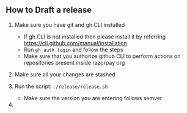 ## How to Draft a release

1. Make sure you have git and gh CLI installed

   - If gh CLI is not installed then please install it by referring https://cli.github.com/manual/installation
   - Run `gh auth login` and follow the steps
   - Make sure that you authorize github CLI to perform actions on repositories present inside razorpay org

1. Make sure all your changes are stashed

1. Run the script: `./release/release.sh`

   - Make sure the version you are entering follows semver

1. 